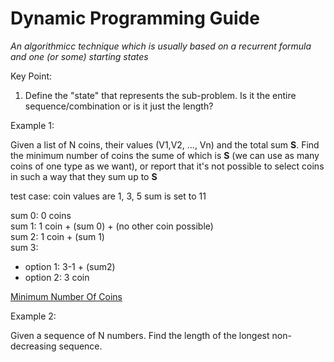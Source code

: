 # Dynamic Programming Guide

_An algorithmicc technique which is usually based on a recurrent formula and one (or some) starting states_

Key Point:

1. Define the "state" that represents the sub-problem. Is it the entire sequence/combination or is it just the length?

Example 1:

Given a list of N coins, their values (V1,V2, ..., Vn) and the total sum **S**. Find the minimum number of coins the sume of which is **S** (we can use as many coins of one type as we want), or report that it's not possible to select coins in such a way that they sum up to **S**

test case:
coin values are 1, 3, 5
sum is set to 11

sum 0: 0 coins  
sum 1: 1 coin + (sum 0) + (no other coin possible)  
sum 2: 1 coin + (sum 1)  
sum 3:

* option 1: 3-1 + (sum2)
* option 2: 3 coin

[Minimum Number Of Coins]('./minNumOfCoins.js')

Example 2:

Given a sequence of N numbers. Find the length of the longest non-decreasing sequence.
